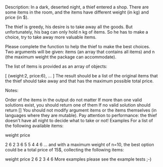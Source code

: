 Description:
In a dark, deserted night, a thief entered a shop. There are some items in the room, and the items have different weight (in kg) and price (in $).

The thief is greedy, his desire is to take away all the goods. But unfortunately, his bag can only hold n kg of items. So he has to make a choice, try to take away more valuable items.

Please complete the function to help the thief to make the best choices. Two arguments will be given: items (an array that contains all items) and n (the maximum weight the package can accommodate).

The list of items is provided as an array of objects:

[
  {weight:2, price:6},
  ...
]
The result should be a list of the original items that the thief should take away and that has the maximum possible total price.

Notes:

Order of the items in the output do not matter
If more than one valid solutions exist, you should return one of them
If no valid solution should return []
You should not modify argument items or the items themselves (in languages where they are mutable).
Pay attention to performance: the thief doesn't have all night to decide what to take or not!
Examples
For a list of the following available items:

weight	price

2	      6
2	      3
6	      5
5	      4
4	      6
... and with a maximum weight of n=10, the best option could be a total price of 15$, collecting the following items:

weight	price
2	6
2	3
4	6
More examples please see the example tests ;-)
